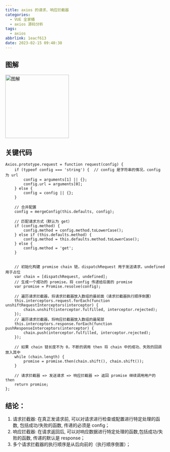 ```yaml
---
title: axios 的请求、响应拦截器
categories:
  - VUE 全家桶
  - axios 源码分析
tags:
  - axios
abbrlink: 1eacf613
date: 2023-02-15 09:40:38
---
```


## 图解
<img src="图解.jpg" width="auto" height="200px" class="lazy-load" title="图解"/>

## 关键代码
```JS
Axios.prototype.request = function request(config) {
    if (typeof config === 'string') {  // config 是字符串的情况，config 为 url
        config = arguments[1] || {};
        config.url = arguments[0];
    } else {
        config = config || {};
    }

    // 合并配置
    config = mergeConfig(this.defaults, config);

    // 匹配请求方式（默认为 get）
    if (config.method) {
        config.method = config.method.toLowerCase();
    } else if (this.defaults.method) {
        config.method = this.defaults.method.toLowerCase();
    } else {
        config.method = 'get';
    }


    // 初始化构建 promise chain 链，dispatchRequest 用于发送请求，undefined 用于占位
    var chain = [dispatchRequest, undefined];
    // 生成一个成功的 promise，将 config 传递给后面的 promise
    var promise = Promise.resolve(config); 

    // 遍历请求拦截器，将请求拦截器放入数组的最前面（请求拦截器执行顺序倒置）
    this.interceptors.request.forEach(function unshiftRequestInterceptors(interceptor) {
        chain.unshift(interceptor.fulfilled, interceptor.rejected);
    });
    // 遍历请求拦截器，将响应拦截器放入数组的最尾部
    this.interceptors.response.forEach(function pushResponseInterceptors(interceptor) {
        chain.push(interceptor.fulfilled, interceptor.rejected);
    });

    // 如果 chain 链长度不为 0，不断的调用 then 将 chain 中的成功、失败的回调放入其中
    while (chain.length) {
        promise = promise.then(chain.shift(), chain.shift());
    }

    // 请求拦截器 => 发送请求 => 响应拦截器 => 返回 promise 继续调用用户的 then
    return promise;
};
```

## 结论：
1. 请求拦截器: 在真正发请求前, 可以对请求进行检查或配置进行特定处理的函数, 包括成功/失败的函数, 传递的必须是 config；
2. 响应拦截器: 在请求返回后, 可以对响应数据进行特定处理的函数,包括成功/失败的函数, 传递的默认是 response；
3. 多个请求拦截器的执行顺序是从后向前的（执行顺序倒置）；